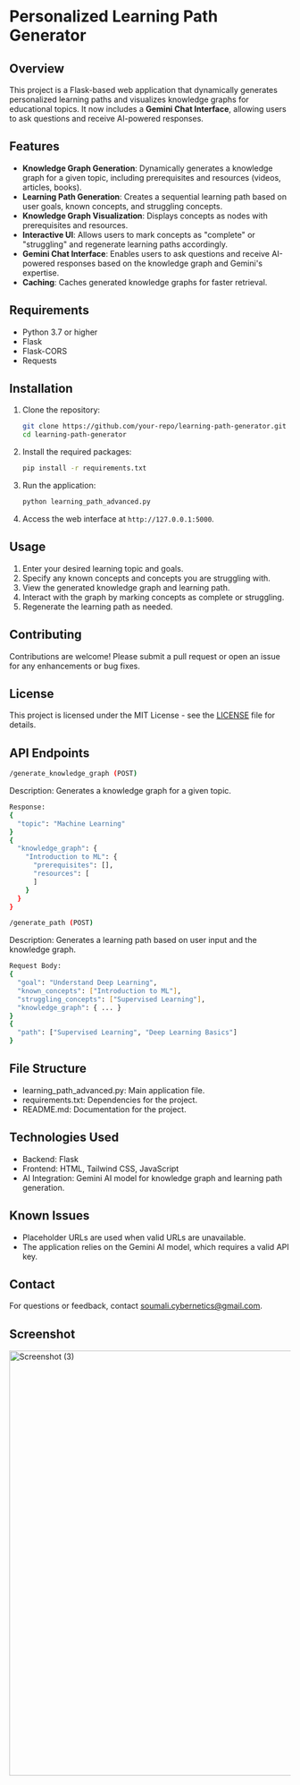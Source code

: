 # Personalized Learning Path Generator

## Overview
This project is a Flask-based web application that dynamically generates personalized learning paths and visualizes knowledge graphs for educational topics. It now includes a **Gemini Chat Interface**, allowing users to ask questions and receive AI-powered responses.

## Features
- **Knowledge Graph Generation**: Dynamically generates a knowledge graph for a given topic, including prerequisites and resources (videos, articles, books).
- **Learning Path Generation**: Creates a sequential learning path based on user goals, known concepts, and struggling concepts.
- **Knowledge Graph Visualization**: Displays concepts as nodes with prerequisites and resources.
- **Interactive UI**: Allows users to mark concepts as "complete" or "struggling" and regenerate learning paths accordingly.
- **Gemini Chat Interface**: Enables users to ask questions and receive AI-powered responses based on the knowledge graph and Gemini's expertise.
- **Caching**: Caches generated knowledge graphs for faster retrieval.

## Requirements
- Python 3.7 or higher
- Flask
- Flask-CORS
- Requests

## Installation
1. Clone the repository:
   ```bash
   git clone https://github.com/your-repo/learning-path-generator.git
   cd learning-path-generator
   ```
2. Install the required packages:
   ```bash
   pip install -r requirements.txt
   ```
3. Run the application:
   ```bash
   python learning_path_advanced.py
   ```
4. Access the web interface at `http://127.0.0.1:5000`.

## Usage
1. Enter your desired learning topic and goals.
2. Specify any known concepts and concepts you are struggling with.
3. View the generated knowledge graph and learning path.
4. Interact with the graph by marking concepts as complete or struggling.
5. Regenerate the learning path as needed.

## Contributing
Contributions are welcome! Please submit a pull request or open an issue for any enhancements or bug fixes.

## License
This project is licensed under the MIT License - see the [LICENSE](LICENSE) file for details.


## API Endpoints

```bash
/generate_knowledge_graph (POST)
```
Description: Generates a knowledge graph for a given topic.
```bash
Response:
{
  "topic": "Machine Learning"
}
{
  "knowledge_graph": {
    "Introduction to ML": {
      "prerequisites": [],
      "resources": [
      ]
    }
  }
}
```
```bash
/generate_path (POST)
```
Description: Generates a learning path based on user input and the knowledge graph.
```bash
Request Body:
{
  "goal": "Understand Deep Learning",
  "known_concepts": ["Introduction to ML"],
  "struggling_concepts": ["Supervised Learning"],
  "knowledge_graph": { ... }
}
{
  "path": ["Supervised Learning", "Deep Learning Basics"]
}
```
## File Structure
- learning_path_advanced.py: Main application file.
- requirements.txt: Dependencies for the project.
- README.md: Documentation for the project.

## Technologies Used
- Backend: Flask
- Frontend: HTML, Tailwind CSS, JavaScript
- AI Integration: Gemini AI model for knowledge graph and learning path generation.

## Known Issues
- Placeholder URLs are used when valid URLs are unavailable.
- The application relies on the Gemini AI model, which requires a valid API key.

## Contact
For questions or feedback, contact soumali.cybernetics@gmail.com. 

## Screenshot
<img width="1890" height="760" alt="Screenshot (3)" src="https://github.com/user-attachments/assets/34485db0-ee6b-4e51-97ec-5d08db56cf38" />

